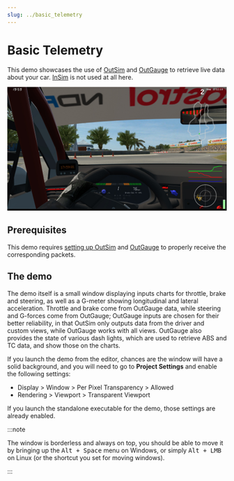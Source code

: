 ```yaml
---
slug: ../basic_telemetry
---
```


# Basic Telemetry

This demo showcases the use of [OutSim](/class_ref/OutSim.mdx) and
[OutGauge](/class_ref/OutGauge.mdx) to retrieve live data about your car.
[InSim](/class_ref/InSim.mdx) is not used at all here.

![Telemetry](./telemetry_2.jpg)

## Prerequisites

This demo requires [setting up OutSim](/guides/getting_started/outsim/outsim.md)
and [OutGauge](/guides/getting_started/outgauge.md) to properly receive the corresponding packets.

## The demo

The demo itself is a small window displaying inputs charts for throttle, brake and steering,
as well as a G-meter showing longitudinal and lateral acceleration. Throttle and brake come from
OutGauge data, while steering and G-forces come from OutGauge; OutGauge inputs are chosen for
their better reliability, in that OutSim only outputs data from the driver and custom views,
while OutGauge works with all views. OutGauge also provides the state of various dash lights,
which are used to retrieve ABS and TC data, and show those on the charts.

If you launch the demo from the editor, chances are the window will have a solid background,
and you will need to go to **Project Settings** and enable the following settings:

* Display > Window > Per Pixel Transparency > Allowed
* Rendering > Viewport > Transparent Viewport

If you launch the standalone executable for the demo, those settings are already enabled.

:::note

The window is borderless and always on top, you should be able to move it by bringing up the
<kbd>Alt + Space</kbd> menu on Windows, or simply <kbd>Alt + LMB</kbd> on Linux (or the
shortcut you set for moving windows).

:::
